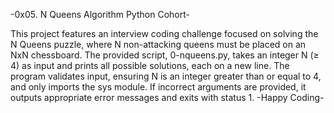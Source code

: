  -0x05. N Queens Algorithm Python Cohort-

This project features an interview coding challenge focused on solving the N Queens puzzle, where N non-attacking queens must be placed on an NxN chessboard. The provided script, 0-nqueens.py, takes an integer N (≥ 4) as input and prints all possible solutions, each on a new line. The program validates input, ensuring N is an integer greater than or equal to 4, and only imports the sys module. If incorrect arguments are provided, it outputs appropriate error messages and exits with status 1.
                                                                   -Happy Coding-
